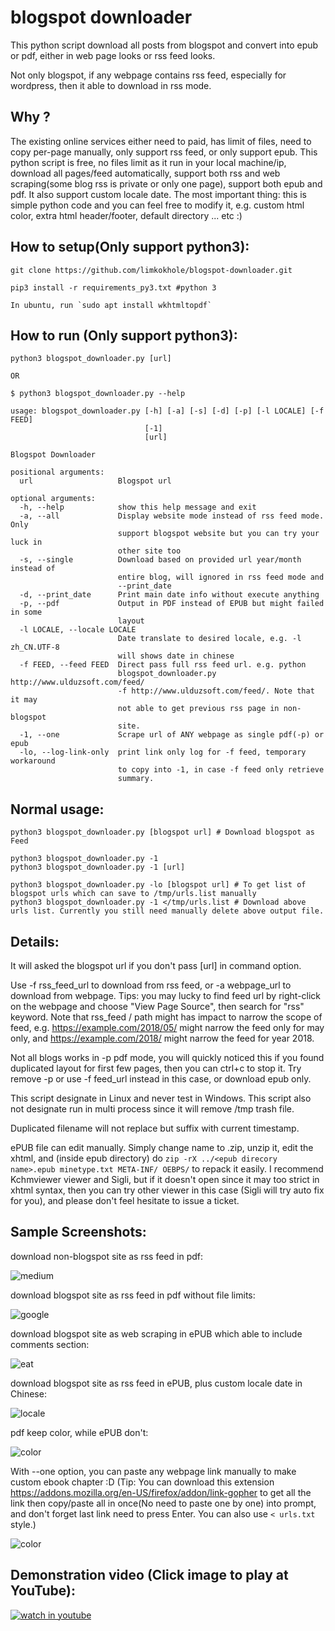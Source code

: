 # blogspot downloader

This python script download all posts from blogspot and convert into epub or pdf, either in web page looks or rss feed looks.

Not only blogspot, if any webpage contains rss feed, especially for wordpress, then it able to download in rss mode.

## Why ?

The existing online services either need to paid, has limit of files, need to copy per-page manually, only support rss feed, or only support epub. This python script is free, no files limit as it run in your local machine/ip, download all pages/feed automatically, support both rss and web scraping(some blog rss is private or only one page), support both epub and pdf. It also support custom locale date. The most important thing: this is simple python code and you can feel free to modify it, e.g. custom html color, extra html header/footer, default directory ... etc :)

## How to setup(Only support python3):
    git clone https://github.com/limkokhole/blogspot-downloader.git

    pip3 install -r requirements_py3.txt #python 3

    In ubuntu, run `sudo apt install wkhtmltopdf`

## How to run (Only support python3):

    python3 blogspot_downloader.py [url]

    OR

    $ python3 blogspot_downloader.py --help

    usage: blogspot_downloader.py [-h] [-a] [-s] [-d] [-p] [-l LOCALE] [-f FEED]
                                  [-1]
                                  [url]

    Blogspot Downloader

    positional arguments:
      url                   Blogspot url

    optional arguments:
      -h, --help            show this help message and exit
      -a, --all             Display website mode instead of rss feed mode. Only
                            support blogspot website but you can try your luck in
                            other site too
      -s, --single          Download based on provided url year/month instead of
                            entire blog, will ignored in rss feed mode and
                            --print_date
      -d, --print_date      Print main date info without execute anything
      -p, --pdf             Output in PDF instead of EPUB but might failed in some
                            layout
      -l LOCALE, --locale LOCALE
                            Date translate to desired locale, e.g. -l zh_CN.UTF-8
                            will shows date in chinese
      -f FEED, --feed FEED  Direct pass full rss feed url. e.g. python
                            blogspot_downloader.py http://www.ulduzsoft.com/feed/
                            -f http://www.ulduzsoft.com/feed/. Note that it may
                            not able to get previous rss page in non-blogspot
                            site.
      -1, --one             Scrape url of ANY webpage as single pdf(-p) or epub
      -lo, --log-link-only  print link only log for -f feed, temporary workaround
                            to copy into -1, in case -f feed only retrieve
                            summary.

## Normal usage:

    python3 blogspot_downloader.py [blogspot url] # Download blogspot as Feed

    python3 blogspot_downloader.py -1
    python3 blogspot_downloader.py -1 [url]

    python3 blogspot_downloader.py -lo [blogspot url] # To get list of blogspot urls which can save to /tmp/urls.list manually
    python3 blogspot_downloader.py -1 </tmp/urls.list # Download above urls list. Currently you still need manually delete above output file.
    
## Details:

It will asked the blogspot url if you don't pass [url] in command option.

Use -f rss_feed_url to download from rss feed, or -a webpage_url to download from webpage. Tips: you may lucky to find feed url by right-click on the webpage and choose "View Page Source", then search for "rss" keyword. Note that rss_feed / path might has impact to narrow the scope of feed, e.g. https://example.com/2018/05/ might narrow the feed only for may only, and https://example.com/2018/ might narrow the feed for year 2018.

Not all blogs works in -p pdf mode, you will quickly noticed this if you found duplicated layout for first few pages, then you can ctrl+c to stop it. Try remove -p or use -f feed_url instead in this case, or download epub only.

This script designate in Linux and never test in Windows. This script also not designate run in multi process since it will remove /tmp trash file.

Duplicated filename will not replace but suffix with current timestamp.

ePUB file can edit manually. Simply change name to .zip, unzip it, edit the xhtml, and (inside epub directory) do `zip -rX ../<epub direcory name>.epub minetype.txt META-INF/ OEBPS/` to repack it easily.  I recommend Kchmviewer viewer and Sigli, but if it doesn't open since it may too strict in xhtml syntax, then you can try other viewer in this case (Sigli will try auto fix for you), and please don't feel hesitate to issue a ticket.

## Sample Screenshots:

download non-blogspot site as rss feed in pdf:  

![medium](/images/medium.png?raw=true "download non-blogspot site as rss feed in pdf")  

download blogspot site as rss feed in pdf without file limits:

![google](/images/google.png?raw=true "download blogspot site as rss feed in pdf without file limits")  

download blogspot site as web scraping in ePUB which able to include comments section:

![eat](/images/eat.png?raw=true "download blogspot site as web scraping in ePUB")

download blogspot site as rss feed in ePUB, plus custom locale date in Chinese:  

![locale](/images/locale.png?raw=true "download blogspot site as rss feed in ePUB, plus custom locale")

pdf keep color, while ePUB don't:  

![color](/images/color.png?raw=true "pdf keep color, while ePUB don't")

With --one option, you can paste any webpage link manually to make custom ebook chapter :D (Tip: You can download this extension https://addons.mozilla.org/en-US/firefox/addon/link-gopher to get all the link then copy/paste all in once(No need to paste one by one) into prompt, and don't forget last link need to press Enter. You can also use `< urls.txt` style.)

![color](/images/perl.png?raw=true "You can even paste any webpage link to create a nice ePUB ebook :D")

## Demonstration video (Click image to play at YouTube): ##
[![watch in youtube](https://i.ytimg.com/vi/B6QzTmMglEo/hqdefault.jpg)](https://www.youtube.com/watch?v=B6QzTmMglEo "Blogspot_downloader")


